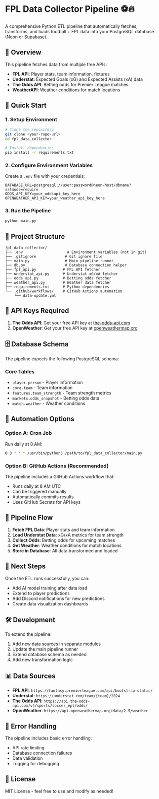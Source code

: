 # FPL Data Collector Pipeline ⚽🔥

A comprehensive Python ETL pipeline that automatically fetches, transforms, and loads football + FPL data into your PostgreSQL database (Neon or Supabase).

## 🧩 Overview

This pipeline fetches data from multiple free APIs:
- **FPL API**: Player stats, team information, fixtures
- **Understat**: Expected Goals (xG) and Expected Assists (xA) data
- **The Odds API**: Betting odds for Premier League matches
- **WeatherAPI**: Weather conditions for match locations

## 🚀 Quick Start

### 1. Setup Environment

```bash
# Clone the repository
git clone <your-repo-url>
cd fpl_data_collector

# Install dependencies
pip install -r requirements.txt
```

### 2. Configure Environment Variables

Create a `.env` file with your credentials:

```env
DATABASE_URL=postgresql://user:password@neon-host/dbname?sslmode=require
ODDS_API_KEY=your_oddsapi_key_here
OPENWEATHER_API_KEY=your_weather_api_key_here
```

### 3. Run the Pipeline

```bash
python main.py
```

## 📁 Project Structure

```
fpl_data_collector/
├── .env                    # Environment variables (not in git)
├── .gitignore             # Git ignore file
├── main.py                # Main pipeline runner
├── db.py                  # Database connection helper
├── fpl_api.py            # FPL API fetcher
├── understat_api.py      # Understat xG/xA fetcher
├── odds_api.py           # Betting odds fetcher
├── weather_api.py        # Weather data fetcher
├── requirements.txt      # Python dependencies
└── .github/workflows/    # GitHub Actions automation
    └── data-update.yml
```

## 🔧 API Keys Required

1. **The Odds API**: Get your free API key at [the-odds-api.com](https://the-odds-api.com/)
2. **OpenWeather**: Get your free API key at [openweathermap.org](https://openweathermap.org/api)

## 🗄️ Database Schema

The pipeline expects the following PostgreSQL schema:

### Core Tables
- `player.person` - Player information
- `core.team` - Team information
- `features.team_strength` - Team strength metrics
- `markets.odds_snapshot` - Betting odds data
- `match.weather` - Weather conditions

## 🤖 Automation Options

### Option A: Cron Job
Run daily at 8 AM:
```bash
0 8 * * * /usr/bin/python3 /path/to/fpl_data_collector/main.py
```

### Option B: GitHub Actions (Recommended)
The pipeline includes a GitHub Actions workflow that:
- Runs daily at 8 AM UTC
- Can be triggered manually
- Automatically commits results
- Uses GitHub Secrets for API keys

## 🔄 Pipeline Flow

1. **Fetch FPL Data**: Player stats and team information
2. **Load Understat Data**: xG/xA metrics for team strength
3. **Collect Odds**: Betting odds for upcoming matches
4. **Get Weather**: Weather conditions for match locations
5. **Store in Database**: All data transformed and loaded

## 🧠 Next Steps

Once the ETL runs successfully, you can:

- Add AI model training after data load
- Extend to player predictions
- Add Discord notifications for new predictions
- Create data visualization dashboards

## 🛠️ Development

To extend the pipeline:

1. Add new data sources in separate modules
2. Update the main pipeline runner
3. Extend database schema as needed
4. Add new transformation logic

## 📊 Data Sources

- **FPL API**: `https://fantasy.premierleague.com/api/bootstrap-static/`
- **Understat**: `https://understat.com/team/{team}/2024`
- **The Odds API**: `https://api.the-odds-api.com/v4/sports/soccer_epl/odds/`
- **OpenWeather**: `https://api.openweathermap.org/data/2.5/weather`

## 🚨 Error Handling

The pipeline includes basic error handling:
- API rate limiting
- Database connection failures
- Data validation
- Logging for debugging

## 📝 License

MIT License - feel free to use and modify as needed!
